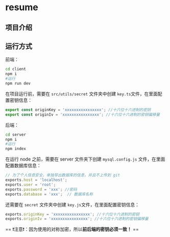 # resume

## 项目介绍

## 运行方式

前端：
```bash
cd client
npm i
#运行
npm run dev
```
在项目运行前，需要在 `src/utils/secret` 文件夹中创建 `key.ts`文件，在里面配置密钥信息：
```js
export const originKey = 'xxxxxxxxxxxxxxxx'; //十六位十六进制的密钥
export const originIv = 'xxxxxxxxxxxxxxxx'; //十六位十六进制的密钥偏移量
```

后端：
```bash
cd server
npm i
#运行
npm index
```
在运行 node 之前，需要在 server 文件夹下创建 `mysql.config.js` 文件，在里面配置数据库信息：
```js
// 为了个人信息安全，单独导出数据库的信息，并且不上传到 git
exports.host = 'localhost';
exports.user = 'root';
exports.password = 'xxx'; //密码
exports.database = 'xxx';  // 数据库名称
```
还需要在 `secret` 文件夹中创建 `key.js`文件，在里面配置密钥信息：
```js
exports.originKey = 'xxxxxxxxxxxxxxxx'; //十六位十六进制的密钥
exports.originIv = 'xxxxxxxxxxxxxxxx'; //十六位十六进制的密钥偏移量
```
== ❗注意❗：因为使用的对称加密，所以**前后端的密钥必须一致！** ==